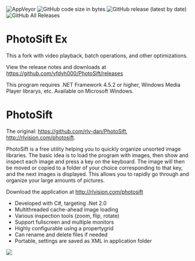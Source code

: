 ![AppVeyor](https://img.shields.io/appveyor/build/yfdyh000/PhotoSift)
![GitHub code size in bytes](https://img.shields.io/github/languages/code-size/yfdyh000/PhotoSift)
![GitHub release (latest by date)](https://img.shields.io/github/v/release/yfdyh000/PhotoSift)
![GitHub All Releases](https://img.shields.io/github/downloads/yfdyh000/PhotoSift/total)

PhotoSift Ex
=========

This a fork with video playback, batch operations, and other optimizations.

View the release notes and downloads at https://github.com/yfdyh000/PhotoSift/releases

This program requires .NET Framework 4.5.2 or higher, Windows Media Player librarys, etc. Available on Microsoft Windows.

PhotoSift
=========

The original: https://github.com/rlv-dan/PhotoSift, http://rlvision.com/photosift.

PhotoSift is a free utility helping you to quickly organize unsorted image libraries. The basic idea is to load the program with images, then show and inspect each image and press a key on the keyboard. The image will then be moved or copied to a folder of your choice corresponding to that key, and the next images is displayed. This allows you to rapidly go through and organize your large amounts of pictures.

Download the application at http://rlvision.com/photosift

* Developed with C#, targeting .Net 2.0
* Multithreaded cache-ahead image loading
* Various inspection tools (zoom, flip, rotate)
* Support fullscreen and multiple monitors
* Highly configurable using a propertygrid
* Can rename and delete files if needed
* Portable, settings are saved as XML in application folder

<img src="http://rlvision.com/photosift/screenshot.png">
